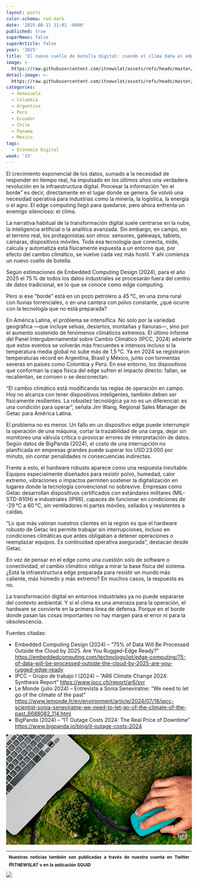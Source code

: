 ```yaml
---
layout: posts
color-schema: red-dark
date: '2025-08-11 11:01 -0400'
published: true
superNews: false
superArticle: false
year: '2025'
title: 'El nuevo cuello de botella digital: cuando el clima daña el edge computing'
image: >-
  https://raw.githubusercontent.com/itnewslat/assets/refs/heads/master/img/540x320/laptop-ambiente-p.jpg
detail-image: >-
  https://raw.githubusercontent.com/itnewslat/assets/refs/heads/master/img/1024x680/laptop-ambiente-g.jpg
categories:
  - Venezuela
  - Colombia
  - Argentina
  - Perú
  - Ecuador
  - Chile
  - Panama
  - Mexico
tags:
  - Economía Digital
week: '33'
---
```


El crecimiento exponencial de los datos, sumado a la necesidad de responder en tiempo real, ha impulsado en los últimos años una verdadera revolución en la infraestructura digital. Procesar la información “en el borde” es decir, directamente en el lugar donde se genera. Se volvió una necesidad operativa para industrias como la minería, la logística, la energía o el agro. El edge computing llegó para quedarse, pero ahora enfrenta un enemigo silencioso: el clima.

La narrativa habitual de la transformación digital suele centrarse en la nube, la inteligencia artificial o la analítica avanzada. Sin embargo, en campo, en el terreno real, los protagonistas son otros: sensores, gateways, tablets, cámaras, dispositivos móviles. Toda esa tecnología que conecta, mide, calcula y automatiza está físicamente expuesta a un entorno que, por efecto del cambio climático, se vuelve cada vez más hostil. Y ahí comienza un nuevo cuello de botella.

Según estimaciones de Embedded Computing Design (2024), para el año 2025 el 75 % de todos los datos industriales se procesarán fuera del centro de datos tradicional, en lo que se conoce como edge computing. 

Pero si ese “borde” está en un pozo petrolero a 45 °C, en una zona rural con lluvias torrenciales, o en una cantera con polvo constante, ¿qué ocurre con la tecnología que no está preparada?

En América Latina, el problema se intensifica. No solo por la variedad geográfica —que incluye selvas, desiertos, montañas y llanuras—, sino por el aumento sostenido de fenómenos climáticos extremos. El último informe del Panel Intergubernamental sobre Cambio Climático (IPCC, 2024) advierte que estos eventos se volverán más frecuentes e intensos incluso si la temperatura media global no sube más de 1,5 °C. Ya en 2024 se registraron temperaturas récord en Argentina, Brasil y México, junto con tormentas severas en países como Colombia y Perú. En ese entorno, los dispositivos que conforman la capa física del edge sufren el impacto directo: fallan, se recalientan, se corroen o se desconectan.

“El cambio climático está modificando las reglas de operación en campo. Hoy no alcanza con tener dispositivos inteligentes, también deben ser físicamente resilientes. La robustez tecnológica ya no es un diferencial: es una condición para operar”, señala Jim Wang, Regional Sales Manager de Getac para América Latina.

El problema no es menor. Un fallo en un dispositivo edge puede interrumpir la operación de una máquina, cortar la trazabilidad de una carga, dejar sin monitoreo una válvula crítica o provocar errores de interpretación de datos. Según datos de BigPanda (2024), el costo de una interrupción no planificada en empresas grandes puede superar los USD 23.000 por minuto, sin contar penalidades ni consecuencias indirectas.

Frente a esto, el hardware robusto aparece como una respuesta inevitable. Equipos especialmente diseñados para resistir polvo, humedad, calor extremo, vibraciones o impactos permiten sostener la digitalización en lugares donde la tecnología convencional no sobrevive. Empresas como Getac desarrollan dispositivos certificados con estándares militares (MIL-STD-810H) e industriales (IP66), capaces de funcionar en condiciones de -29 °C a 60 °C, sin ventiladores ni partes móviles, sellados y resistentes a caídas.

“Lo que más valoran nuestros clientes en la región es que el hardware robusto de Getac les permite trabajar sin interrupciones, incluso en condiciones climáticas que antes obligaban a detener operaciones o reemplazar equipos. Es continuidad operativa asegurada”, destacan desde Getac.

En vez de pensar en el edge como una cuestión solo de software o conectividad, el cambio climático obliga a mirar la base física del sistema. ¿Está la infraestructura edge preparada para resistir un mundo más caliente, más húmedo y más extremo? En muchos casos, la respuesta es no.

La transformación digital en entornos industriales ya no puede separarse del contexto ambiental. Y si el clima es una amenaza para la operación, el hardware se convierte en la primera línea de defensa. Porque en el borde donde pasan las cosas importantes no hay margen para el error ni para la obsolescencia.

 Fuentes citadas:
 
- Embedded Computing Design (2024) – “75% of Data Will Be Processed Outside the Cloud by 2025. Are You Rugged-Edge Ready?” https://embeddedcomputing.com/technology/iot/edge-computing/75-of-data-will-be-processed-outside-the-cloud-by-2025-are-you-rugged-edge-ready
- IPCC – Grupo de trabajo I (2024) – “AR6 Climate Change 2024: Synthesis Report”
 https://www.ipcc.ch/report/ar6/syr
- Le Monde (julio 2024) – Entrevista a Sonia Seneviratne: “We need to let go of the climate of the past”
https://www.lemonde.fr/en/environment/article/2024/07/18/ipcc-scientist-sonia-seneviratne-we-need-to-let-go-of-the-climate-of-the-past_6688082_114.html
- BigPanda (2024) – “IT Outage Costs 2024: The Real Price of Downtime”
 https://www.bigpanda.io/blog/it-outage-costs-2024

![](https://raw.githubusercontent.com/itnewslat/assets/refs/heads/master/img/540x320/laptop-ambiente-p.jpg)

<table style="height: 42px;" width="569">
<tbody>
<tr>
<td style="text-align: justify;"><sub><strong>Nuestras noticias también son publicadas a través de nuestra cuenta en Twitter <a href="https://twitter.com/itnewslat?lang=es">@ITNEWSLAT</a> y en la aplicación <a href="https://squidapp.co/en/">SQUID</a></strong></sub></td>
</tr>
</tbody>
</table>

<img src="https://tracker.metricool.com/c3po.jpg?hash=56f88a41e39ab42c063cc51676587a04"/>

